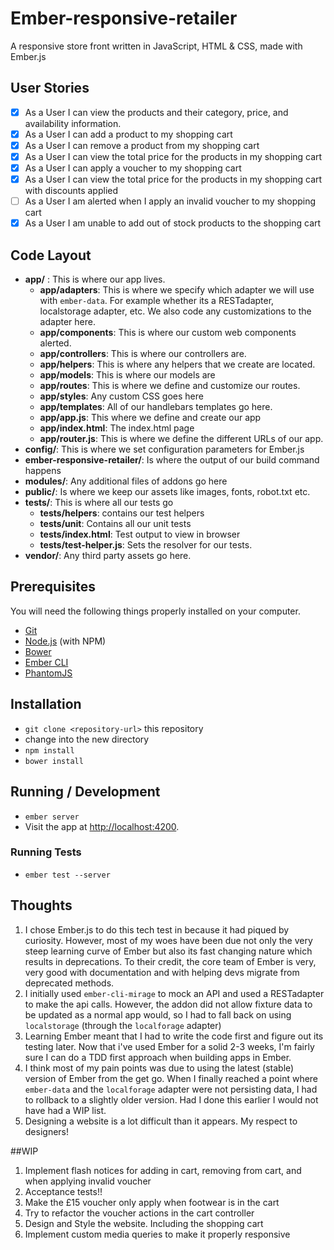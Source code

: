 # Ember-responsive-retailer

A responsive store front written in JavaScript, HTML & CSS, made with Ember.js

## User Stories

- [x] As a User I can view the products and their category, price, and availability information.
- [x] As a User I can add a product to my shopping cart
- [x] As a User I can remove a product from my shopping cart
- [x] As a User I can view the total price for the products in my shopping cart
- [x] As a User I can apply a voucher to my shopping cart
- [x] As a User I can view the total price for the products in my shopping cart with discounts applied
- [ ] As a User I am alerted when I apply an invalid voucher to my shopping cart
- [x] As a User I am unable to add out of stock products to the shopping cart

## Code Layout

* **app/** : This is where our app lives.
  * **app/adapters**: This is where we specify which adapter we will use with `ember-data`. For example whether its a RESTadapter, localstorage adapter, etc. We also code any customizations to the adapter here.
  * **app/components**: This is where our custom web components alerted.
  * **app/controllers**: This is where our controllers are.
  * **app/helpers**: This is where any helpers that we create are located.
  * **app/models**: This is where our models are
  * **app/routes**: This is where we define and customize our routes.
  * **app/styles**: Any custom CSS goes here
  * **app/templates**: All of our handlebars templates go here.
  * **app/app.js**: This where we define and create our app
  * **app/index.html**: The index.html page
  * **app/router.js**: This is where we define the different URLs of our app.
* **config/**: This is where we set configuration parameters for Ember.js
* **ember-responsive-retailer/**: Is where the output of our build command happens
* **modules/**: Any additional files of addons go here
* **public/**: Is where we keep our assets like images, fonts, robot.txt etc.
* **tests/**: This is where all our tests go
  * **tests/helpers**: contains our test helpers
  * **tests/unit**: Contains all our unit tests
  * **tests/index.html**: Test output to view in browser
  * **tests/test-helper.js**: Sets the resolver for our tests.
* **vendor/**: Any third party assets go here.

## Prerequisites

You will need the following things properly installed on your computer.

* [Git](http://git-scm.com/)
* [Node.js](http://nodejs.org/) (with NPM)
* [Bower](http://bower.io/)
* [Ember CLI](http://www.ember-cli.com/)
* [PhantomJS](http://phantomjs.org/)

## Installation

* `git clone <repository-url>` this repository
* change into the new directory
* `npm install`
* `bower install`

## Running / Development

* `ember server`
* Visit the app at [http://localhost:4200](http://localhost:4200).

### Running Tests

* `ember test --server`

## Thoughts

1. I chose Ember.js to do this tech test in because it had piqued by curiosity. However, most of my woes have been due not only the very steep learning curve of Ember but also its fast changing nature which results in deprecations. To their credit, the core team of Ember is very, very good with documentation and with helping devs migrate from deprecated methods.
2. I initially used `ember-cli-mirage` to mock an API and used a RESTadapter to make the api calls. However, the addon did not allow fixture data to be updated as a normal app would, so I had to fall back on using `localstorage` (through the `localforage` adapter)
3. Learning Ember meant that I had to write the code first and figure out its testing later. Now that i've used Ember for a solid 2-3 weeks, I'm fairly sure I can do a TDD first approach when building apps in Ember.
4. I think most of my pain points was due to using the latest (stable) version of Ember from the get go. When I finally reached a point where `ember-data` and the `localforage` adapter were not persisting data, I had to rollback to a slightly older version. Had I done this earlier I would not have had a WIP list.
5. Designing a website is a lot difficult than it appears. My respect to designers!

##WIP

1. Implement flash notices for adding in cart, removing from cart, and when applying invalid voucher
2. Acceptance tests!!
2. Make the £15 voucher only apply when footwear is in the cart
3. Try to refactor the voucher actions in the cart controller
3. Design and Style the website. Including the shopping cart
4. Implement custom media queries to make it properly responsive
